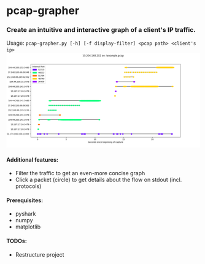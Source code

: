 # pcap-grapher
### Create an intuitive and interactive graph of a client's IP traffic. ###

Usage:
`pcap-grapher.py [-h] [-f display-filter] <pcap path> <client's ip>`
![Alt text](example.png?raw=true "example-graph")

#### Additional features: ####
* Filter the traffic to get an even-more concise graph
* Click a packet (circle) to get details about the flow on stdout (incl. protocols)

#### Prerequisites: ####
* pyshark
* numpy
* matplotlib

#### TODOs: ####
* Restructure project
